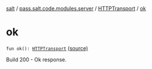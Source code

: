 [salt](../../index.md) / [pass.salt.code.modules.server](../index.md) / [HTTPTransport](index.md) / [ok](./ok.md)

# ok

`fun ok(): `[`HTTPTransport`](index.md) [(source)](https://github.com/kurbaniec-tgm/salt/tree/master/code/modules/server/HTTPTransport.kt#L46)

Build 200 - Ok response.

